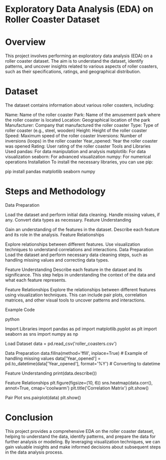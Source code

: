 # Exploratory Data Analysis (EDA) on Roller Coaster Dataset

# Overview
This project involves performing an exploratory data analysis (EDA) on a roller coaster dataset. The aim is to understand the dataset, identify patterns, and uncover insights related to various aspects of roller coasters, such as their specifications, ratings, and geographical distribution.

# Dataset
The dataset contains information about various roller coasters, including:

Name: Name of the roller coaster
Park: Name of the amusement park where the roller coaster is located
Location: Geographical location of the park
Manufacturer: Company that manufactured the roller coaster
Type: Type of roller coaster (e.g., steel, wooden)
Height: Height of the roller coaster
Speed: Maximum speed of the roller coaster
Inversions: Number of inversions (loops) in the roller coaster
Year_opened: Year the roller coaster was opened
Rating: User rating of the roller coaster
Tools and Libraries Used
pandas: For data manipulation and analysis
matplotlib: For data visualization
seaborn: For advanced visualization
numpy: For numerical operations
Installation
To install the necessary libraries, you can use pip:

pip install pandas matplotlib seaborn numpy
# Steps and Methodology

Data Preparation

Load the dataset and perform initial data cleaning.
Handle missing values, if any.
Convert data types as necessary.
Feature Understanding

Gain an understanding of the features in the dataset.
Describe each feature and its role in the analysis.
Feature Relationships

Explore relationships between different features.
Use visualization techniques to understand correlations and interactions.
Data Preparation
Load the dataset and perform necessary data cleaning steps, such as handling missing values and correcting data types.

Feature Understanding
Describe each feature in the dataset and its significance. This step helps in understanding the context of the data and what each feature represents.

Feature Relationships
Explore the relationships between different features using visualization techniques. This can include pair plots, correlation matrices, and other visual tools to uncover patterns and interactions.

Example Code

python

Import Libraries
import pandas as pd
import matplotlib.pyplot as plt
import seaborn as sns
import numpy as np

Load Dataset
data = pd.read_csv('roller_coasters.csv')

Data Preparation
data.fillna(method='ffill', inplace=True)  # Example of handling missing values
data['Year_opened'] = pd.to_datetime(data['Year_opened'], format='%Y')  # Converting to datetime

Feature Understanding
print(data.describe())

Feature Relationships
plt.figure(figsize=(10, 6))
sns.heatmap(data.corr(), annot=True, cmap='coolwarm')
plt.title('Correlation Matrix')
plt.show()

Pair Plot
sns.pairplot(data)
plt.show()

# Conclusion
This project provides a comprehensive EDA on the roller coaster dataset, helping to understand the data, identify patterns, and prepare the data for further analysis or modeling. By leveraging visualization techniques, we can gain valuable insights and make informed decisions about subsequent steps in the data analysis process.

